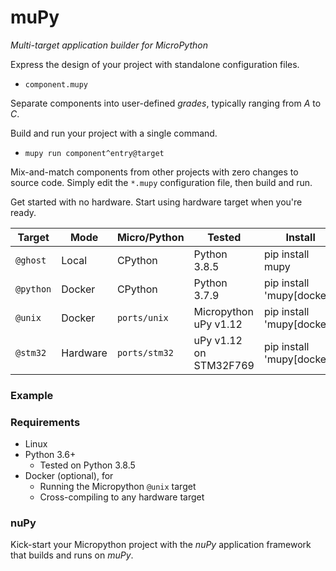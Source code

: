 # muPy
_Multi-target application builder for MicroPython_

Express the design of your project with standalone configuration files.

* `component.mupy`

Separate components into user-defined _grades_, typically ranging from
_A_ to _C_.

Build and run your project with a single command.
* `mupy run component^entry@target`

Mix-and-match components from other projects with zero changes to source
code. Simply edit the `*.mupy` configuration file, then build and run.

Get started with no hardware. Start using hardware target when you're ready.

Target | Mode | Micro/Python | Tested | Install
-- | -- | -- | -- | --
`@ghost` | Local | CPython| Python 3.8.5 | pip install mupy
`@python` | Docker | CPython | Python 3.7.9 | pip install 'mupy[docker]'
`@unix` | Docker | `ports/unix` | Micropython uPy v1.12 | pip install 'mupy[docker]'
`@stm32` | Hardware | `ports/stm32` | uPy v1.12 on STM32F769 | pip install 'mupy[docker]'

### Example



### Requirements

* Linux
* Python 3.6+
  * Tested on Python 3.8.5
* Docker (optional), for
  * Running the Micropython `@unix` target
  * Cross-compiling to any hardware target

### nuPy

Kick-start your Micropython project with the _nuPy_ application
framework that builds and runs on _muPy_.
